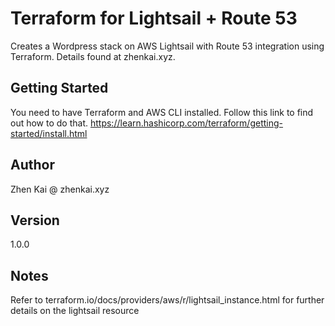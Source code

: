 # Terraform for Lightsail + Route 53
Creates a Wordpress stack on AWS Lightsail with Route 53 integration using Terraform. Details found at zhenkai.xyz.

## Getting Started
You need to have Terraform and AWS CLI installed. Follow this link to find out how to do that. https://learn.hashicorp.com/terraform/getting-started/install.html

## Author
Zhen Kai @ zhenkai.xyz

## Version
1.0.0

## Notes 
Refer to terraform.io/docs/providers/aws/r/lightsail_instance.html for further details on the lightsail resource